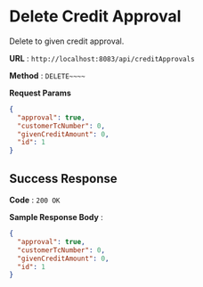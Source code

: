 # Delete Credit Approval

Delete to given credit approval.

**URL** : `http://localhost:8083/api/creditApprovals`

**Method** : `DELETE~~~~`

**Request Params**

```json
{
  "approval": true,
  "customerTcNumber": 0,
  "givenCreditAmount": 0,
  "id": 1
}
```

## Success Response

**Code** : `200 OK`

**Sample Response Body** :

```json
{
  "approval": true,
  "customerTcNumber": 0,
  "givenCreditAmount": 0,
  "id": 1
}
```